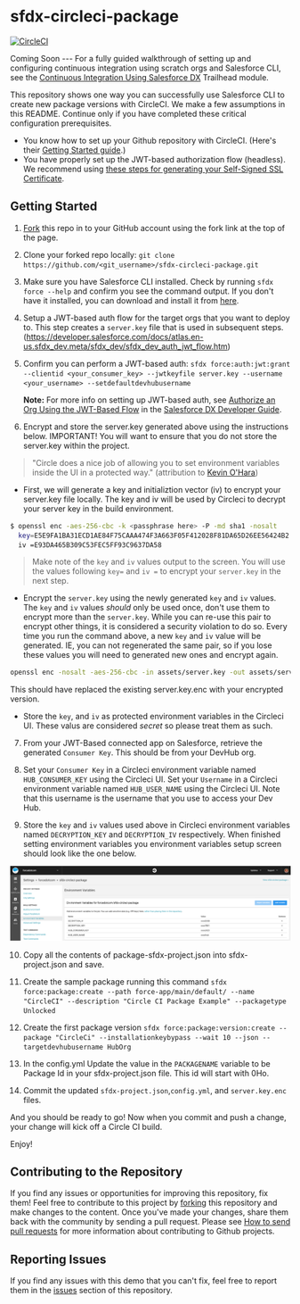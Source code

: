 # sfdx-circleci-package 
[![CircleCI](https://circleci.com/gh/forcedotcom/sfdx-circleci-package.svg?style=svg)](https://circleci.com/gh/forcedotcom/sfdx-circleci-package)

Coming Soon --- For a fully guided walkthrough of setting up and configuring continuous integration using scratch orgs and Salesforce CLI, see the [Continuous Integration Using Salesforce DX](https://trailhead.salesforce.com/modules/sfdx_travis_ci) Trailhead module.

This repository shows one way you can successfully use Salesforce CLI to create new package versions with CircleCI. We make a few assumptions in this README. Continue only if you have completed these critical configuration prerequisites.

- You know how to set up your Github repository with CircleCI. (Here's their [Getting Started guide](https://circleci.com/docs/2.0/).)
- You have properly set up the JWT-based authorization flow (headless). We recommend using [these steps for generating your Self-Signed SSL Certificate](https://devcenter.heroku.com/articles/ssl-certificate-self). 

## Getting Started
1) [Fork](http://help.github.com/fork-a-repo/) this repo in to your GitHub account using the fork link at the top of the page.

2) Clone your forked repo locally: `git clone https://github.com/<git_username>/sfdx-circleci-package.git`

3) Make sure you have Salesforce CLI installed. Check by running `sfdx force --help` and confirm you see the command output. If you don't have it installed, you can download and install it from [here](https://developer.salesforce.com/tools/sfdxcli).

4) Setup a JWT-based auth flow for the target orgs that you want to deploy to. This step creates a `server.key` file that is used in subsequent steps.
(https://developer.salesforce.com/docs/atlas.en-us.sfdx_dev.meta/sfdx_dev/sfdx_dev_auth_jwt_flow.htm)

5) Confirm you can perform a JWT-based auth: `sfdx force:auth:jwt:grant --clientid <your_consumer_key> --jwtkeyfile server.key --username <your_username> --setdefaultdevhubusername`

   **Note:** For more info on setting up JWT-based auth, see [Authorize an Org Using the JWT-Based Flow](https://developer.salesforce.com/docs/atlas.en-us.sfdx_dev.meta/sfdx_dev/sfdx_dev_auth_jwt_flow.htm) in the [Salesforce DX Developer Guide](https://developer.salesforce.com/docs/atlas.en-us.sfdx_dev.meta/sfdx_dev).

6) Encrypt and store the server.key generated above using the instructions below.  IMPORTANT!  You will want to ensure that you do not store the server.key within the project.
> "Circle does a nice job of allowing you to set environment variables inside the UI in a protected way." (attribution to [Kevin O'Hara](https://github.com/kevinohara80))

- First, we will generate a key and initializtion vector (iv) to encrypt your server.key file locally.  The key and iv will be used by Circleci to decrypt your server key in the build environment.

```bash
$ openssl enc -aes-256-cbc -k <passphrase here> -P -md sha1 -nosalt
  key=E5E9FA1BA31ECD1AE84F75CAAA474F3A663F05F412028F81DA65D26EE56424B2
  iv =E93DA465B309C53FEC5FF93C9637DA58
```

> Make note of the `key` and `iv` values output to the screen. You will use the values following `key=` and `iv =` to encrypt your `server.key` in the next step.

- Encrypt the `server.key` using the newly generated `key` and `iv` values.  The `key` and `iv` values *should* only be used once, don't use them to encrypt more than the `server.key`.  While you can re-use this pair to encrypt other things, it is considered a security violation to do so.  Every time you run the command above, a new `key` and `iv` value will be generated.  IE, you can not regenerated the same pair, so if you lose these values you will need to generated new ones and encrypt again.

```bash
openssl enc -nosalt -aes-256-cbc -in assets/server.key -out assets/server.key.enc -base64 -K <key from above> -iv <iv from above>
```
 This should have replaced the existing server.key.enc with your encrypted version.

- Store the `key`, and `iv` as protected environment variables in the Circleci UI. These valus are considered *secret* so please treat them as such.

7) From your JWT-Based connected app on Salesforce, retrieve the generated `Consumer Key`. This should be from your DevHub org.

8) Set your `Consumer Key` in a Circleci environment variable named `HUB_CONSUMER_KEY` using the Circleci UI. Set your `Username` in a Circleci environment variable named `HUB_USER_NAME` using the Circleci UI.  Note that this username is the username that you use to access your Dev Hub.

9) Store the `key` and `iv` values used above in Circleci environment variables named `DECRYPTION_KEY` and `DECRYPTION_IV` respectively.  When finished setting environment variables you environment variables setup screen should look like the one below.

![alt text](assets/images/Circleci-variables.png)

10) Copy all the contents of package-sfdx-project.json into sfdx-project.json and save.

11) Create the sample package running this command `sfdx force:package:create --path force-app/main/default/ --name "CircleCI" --description "Circle CI Package Example" --packagetype Unlocked`

12) Create the first package version `sfdx force:package:version:create --package "CircleCi" --installationkeybypass --wait 10 --json --targetdevhubusername HubOrg`

13) In the config.yml Update the value in the `PACKAGENAME` variable to be Package Id in your sfdx-project.json file.  This id will start with 0Ho.

14) Commit the updated `sfdx-project.json`,`config.yml`, and `server.key.enc` files.

And you should be ready to go! Now when you commit and push a change, your change will kick off a Circle CI build.

Enjoy!

## Contributing to the Repository ###

If you find any issues or opportunities for improving this repository, fix them!  Feel free to contribute to this project by [forking](http://help.github.com/fork-a-repo/) this repository and make changes to the content.  Once you've made your changes, share them back with the community by sending a pull request. Please see [How to send pull requests](http://help.github.com/send-pull-requests/) for more information about contributing to Github projects.

## Reporting Issues ###

If you find any issues with this demo that you can't fix, feel free to report them in the [issues](https://github.com/forcedotcom/sfdx-circleci-package/issues) section of this repository.
